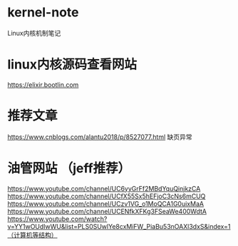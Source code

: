 # kernel-note
Linux内核机制笔记

# linux内核源码查看网站
https://elixir.bootlin.com

# 推荐文章
https://www.cnblogs.com/alantu2018/p/8527077.html 缺页异常

# 油管网站 （jeff推荐）
https://www.youtube.com/channel/UC6yyGrFf2MBdYquQinjkzCA
https://www.youtube.com/channel/UCfX55Sx5hEFjoC3cNs6mCUQ
https://www.youtube.com/channel/UCzv1VG_o1MoQCA1G0uixMaA
https://www.youtube.com/channel/UCENfkXFKg3FSeaWe400WdtA
https://www.youtube.com/watch?v=YY1wOUdIwWU&list=PLS0SUwlYe8cxMiFW_PiaBu53nOAXl3dxS&index=1（计算机等结构）
